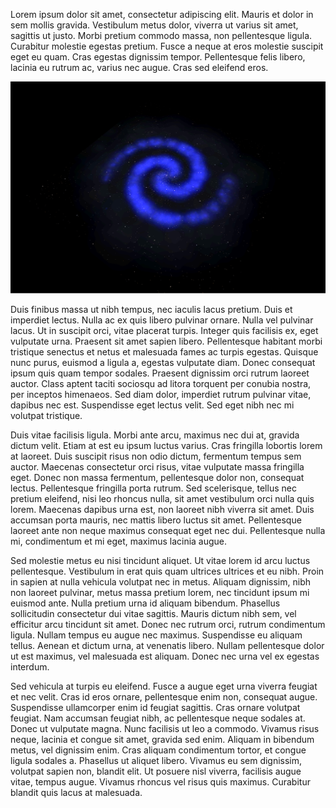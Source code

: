 Lorem ipsum dolor sit amet, consectetur adipiscing elit. Mauris et dolor in sem mollis gravida. Vestibulum metus dolor, viverra ut varius sit amet, sagittis ut justo. Morbi pretium commodo massa, non pellentesque ligula. Curabitur molestie egestas pretium. Fusce a neque at eros molestie suscipit eget eu quam. Cras egestas dignissim tempor. Pellentesque felis libero, lacinia eu rutrum ac, varius nec augue. Cras sed eleifend eros.

![sample image](assets/galaxy1.PNG)

Duis finibus massa ut nibh tempus, nec iaculis lacus pretium. Duis et imperdiet lectus. Nulla ac ex quis libero pulvinar ornare. Nulla vel pulvinar lacus. Ut in suscipit orci, vitae placerat turpis. Integer quis facilisis ex, eget vulputate urna. Praesent sit amet sapien libero. Pellentesque habitant morbi tristique senectus et netus et malesuada fames ac turpis egestas. Quisque nunc purus, euismod a ligula a, egestas vulputate diam. Donec consequat ipsum quis quam tempor sodales. Praesent dignissim orci rutrum laoreet auctor. Class aptent taciti sociosqu ad litora torquent per conubia nostra, per inceptos himenaeos. Sed diam dolor, imperdiet rutrum pulvinar vitae, dapibus nec est. Suspendisse eget lectus velit. Sed eget nibh nec mi volutpat tristique.

Duis vitae facilisis ligula. Morbi ante arcu, maximus nec dui at, gravida dictum velit. Etiam at est eu ipsum luctus varius. Cras fringilla lobortis lorem at laoreet. Duis suscipit risus non odio dictum, fermentum tempus sem auctor. Maecenas consectetur orci risus, vitae vulputate massa fringilla eget. Donec non massa fermentum, pellentesque dolor non, consequat lectus. Pellentesque fringilla porta rutrum. Sed scelerisque, tellus nec pretium eleifend, nisi leo rhoncus nulla, sit amet vestibulum orci nulla quis lorem. Maecenas dapibus urna est, non laoreet nibh viverra sit amet. Duis accumsan porta mauris, nec mattis libero luctus sit amet. Pellentesque laoreet ante non neque maximus consequat eget nec dui. Pellentesque nulla mi, condimentum et mi eget, maximus lacinia augue.

Sed molestie metus eu nisi tincidunt aliquet. Ut vitae lorem id arcu luctus pellentesque. Vestibulum in erat quis quam ultrices ultrices et eu nibh. Proin in sapien at nulla vehicula volutpat nec in metus. Aliquam dignissim, nibh non laoreet pulvinar, metus massa pretium lorem, nec tincidunt ipsum mi euismod ante. Nulla pretium urna id aliquam bibendum. Phasellus sollicitudin consectetur dui vitae sagittis. Mauris dictum nibh sem, vel efficitur arcu tincidunt sit amet. Donec nec rutrum orci, rutrum condimentum ligula. Nullam tempus eu augue nec maximus. Suspendisse eu aliquam tellus. Aenean et dictum urna, at venenatis libero. Nullam pellentesque dolor ut est maximus, vel malesuada est aliquam. Donec nec urna vel ex egestas interdum.

Sed vehicula at turpis eu eleifend. Fusce a augue eget urna viverra feugiat et nec velit. Cras id eros ornare, pellentesque enim non, consequat augue. Suspendisse ullamcorper enim id feugiat sagittis. Cras ornare volutpat feugiat. Nam accumsan feugiat nibh, ac pellentesque neque sodales at. Donec ut vulputate magna. Nunc facilisis ut leo a commodo. Vivamus risus neque, lacinia et congue sit amet, gravida sed enim. Aliquam in bibendum metus, vel dignissim enim. Cras aliquam condimentum tortor, et congue ligula sodales a. Phasellus ut aliquet libero. Vivamus eu sem dignissim, volutpat sapien non, blandit elit. Ut posuere nisl viverra, facilisis augue vitae, tempus augue. Vivamus rhoncus vel risus quis maximus. Curabitur blandit quis lacus at malesuada.